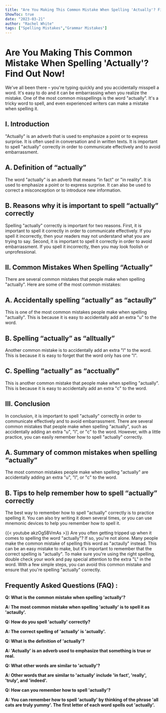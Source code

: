```yaml
---
title: "Are You Making This Common Mistake When Spelling 'Actually'? Find Out Now!"
ShowToc: true 
date: "2023-03-21"
author: "Rachel White" 
tags: ["Spelling Mistakes","Grammar Mistakes"]
---
```

# Are You Making This Common Mistake When Spelling 'Actually'? Find Out Now!

We've all been there – you're typing quickly and you accidentally misspell a word. It's easy to do and it can be embarrassing when you realize the mistake. One of the most common misspellings is the word "actually". It's a tricky word to spell, and even experienced writers can make a mistake when spelling it.

## I. Introduction 

"Actually" is an adverb that is used to emphasize a point or to express surprise. It is often used in conversation and in written texts. It is important to spell "actually" correctly in order to communicate effectively and to avoid embarrassment.

## A. Definition of “actually”

The word "actually" is an adverb that means "in fact" or "in reality". It is used to emphasize a point or to express surprise. It can also be used to correct a misconception or to introduce new information.

## B. Reasons why it is important to spell “actually” correctly 

Spelling "actually" correctly is important for two reasons. First, it is important to spell it correctly in order to communicate effectively. If you spell it incorrectly, then your readers may not understand what you are trying to say. Second, it is important to spell it correctly in order to avoid embarrassment. If you spell it incorrectly, then you may look foolish or unprofessional.

## II. Common Mistakes When Spelling “Actually” 

There are several common mistakes that people make when spelling "actually". Here are some of the most common mistakes:

## A. Accidentally spelling “actually” as “actaully” 

This is one of the most common mistakes people make when spelling "actually". This is because it is easy to accidentally add an extra "u" to the word.

## B. Spelling “actually” as “alltually” 

Another common mistake is to accidentally add an extra "l" to the word. This is because it is easy to forget that the word only has one "l".

## C. Spelling “actually” as “acctually” 

This is another common mistake that people make when spelling "actually". This is because it is easy to accidentally add an extra "c" to the word.

## III. Conclusion 

In conclusion, it is important to spell "actually" correctly in order to communicate effectively and to avoid embarrassment. There are several common mistakes that people make when spelling "actually", such as accidentally adding an extra "u", "l", or "c" to the word. However, with a little practice, you can easily remember how to spell "actually" correctly. 

## A. Summary of common mistakes when spelling “actually” 

The most common mistakes people make when spelling "actually" are accidentally adding an extra "u", "l", or "c" to the word.

## B. Tips to help remember how to spell “actually” correctly 

The best way to remember how to spell "actually" correctly is to practice spelling it. You can also try writing it down several times, or you can use mnemonic devices to help you remember how to spell it.

{{< youtube akzOg5BVmAs >}} 
Are you often getting tripped up when it comes to spelling the word "actually"? If so, you're not alone. Many people make the common mistake of spelling this word as "actaully" instead. This can be an easy mistake to make, but it's important to remember that the correct spelling is "actually". To make sure you're using the right spelling, double check your work and pay special attention to the extra "L" in the word. With a few simple steps, you can avoid this common mistake and ensure that you're spelling "actually" correctly.

## Frequently Asked Questions (FAQ) :
**Q: What is the common mistake when spelling 'actually'?**

**A: The most common mistake when spelling 'actually' is to spell it as 'actaully'.**

**Q: How do you spell 'actually' correctly?**

**A: The correct spelling of 'actually' is 'actually'.**

**Q: What is the definition of 'actually'?**

**A: 'Actually' is an adverb used to emphasize that something is true or real.**

**Q: What other words are similar to 'actually'?**

**A: Other words that are similar to 'actually' include 'in fact', 'really', 'truly', and 'indeed'.**

**Q: How can you remember how to spell 'actually'?**

**A: You can remember how to spell 'actually' by thinking of the phrase 'all cats are truly yummy'. The first letter of each word spells out 'actually'.**





